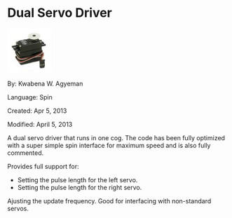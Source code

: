 # Dual Servo Driver

![servo.jpg](servo.jpg)

By: Kwabena W. Agyeman

Language: Spin

Created: Apr 5, 2013

Modified: April 5, 2013

A dual servo driver that runs in one cog. The code has been fully optimized with a super simple spin interface for maximum speed and is also fully commented.

Provides full support for:

*   Setting the pulse length for the left servo.
*   Setting the pulse length for the right servo.

Ajusting the update frequency. Good for interfacing with non-standard servos.
